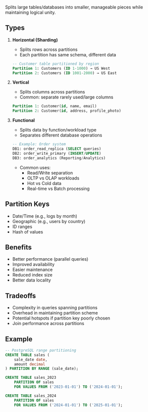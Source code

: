 ---
---


Splits large tables/databases into smaller, manageable pieces while maintaining logical unity.

## Types

1. **Horizontal (Sharding)**
   - Splits rows across partitions
   - Each partition has same schema, different data
   ```sql
   -- Customer table partitioned by region
   Partition 1: Customers (ID 1-1000) → US West
   Partition 2: Customers (ID 1001-2000) → US East
   ```

2. **Vertical**
   - Splits columns across partitions
   - Common: separate rarely used/large columns
   ```sql
   Partition 1: Customer(id, name, email)
   Partition 2: Customer(id, address, profile_photo)
   ```

3. **Functional**
   - Splits data by function/workload type
   - Separates different database operations
   ```sql
   -- Example: Order system
   DB1: order_read_replica (SELECT queries)
   DB2: order_write_primary (INSERT/UPDATE)
   DB3: order_analytics (Reporting/Analytics)
   ```
   - Common uses:
     - Read/Write separation
     - OLTP vs OLAP workloads
     - Hot vs Cold data
     - Real-time vs Batch processing

## Partition Keys
- Date/Time (e.g., logs by month)
- Geographic (e.g., users by country)
- ID ranges
- Hash of values

## Benefits
- Better performance (parallel queries)
- Improved availability
- Easier maintenance
- Reduced index size
- Better data locality

## Tradeoffs
- Complexity in queries spanning partitions
- Overhead in maintaining partition scheme
- Potential hotspots if partition key poorly chosen
- Join performance across partitions

## Example
```sql
-- PostgreSQL range partitioning
CREATE TABLE sales (
    sale_date date,
    amount decimal
) PARTITION BY RANGE (sale_date);

CREATE TABLE sales_2023 
    PARTITION OF sales 
    FOR VALUES FROM ('2023-01-01') TO ('2024-01-01');

CREATE TABLE sales_2024 
    PARTITION OF sales 
    FOR VALUES FROM ('2024-01-01') TO ('2025-01-01');
```

